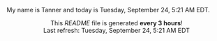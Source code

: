 My name is Tanner and today is Tuesday, September 24, 5:21 AM EDT.

<p align="center">This <i>README</i> file is generated <b>every 3 hours</b>!</br>Last refresh: Tuesday, September 24, 5:21 AM EDT<br /></p>
